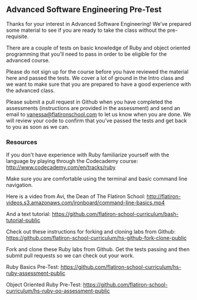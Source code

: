 ## Advanced Software Engineering Pre-Test

Thanks for your interest in Advanced Software Engineering! We’ve prepared some material to see if you are ready to take the class without the pre-requisite. 

There are a couple of tests on basic knowledge of Ruby and object oriented programming that you'll need to pass in order to be eligible for the advanced course.

Please do not sign up for the course before you have reviewed the material here and passed the tests. We cover a lot of ground in the Intro class and we want to make sure that you are prepared to have a good experience with the advanced class.

Please submit a pull request in Github when you have completed the assessments (instructions are provided in the assessment) and send an email to vanessa@flatironschool.com to let us know when you are done. We will review your code to confirm that you’ve passed the tests and get back to you as soon as we can. 

### Resources

If you don't have experience with Ruby familiarize yourself with the language by playing through the Codecademy course: http://www.codecademy.com/en/tracks/ruby

Make sure you are comfortable using the terminal and basic command line navigation. 

Here is a video from Avi, the Dean of The Flatiron School: http://flatiron-videos.s3.amazonaws.com/ironboard/command-line-basics.mp4

And a text tutorial: https://github.com/flatiron-school-curriculum/bash-tutorial-public 

Check out these instructions for forking and cloning labs from Github: https://github.com/flatiron-school-curriculum/hs-github-fork-clone-public 

Fork and clone these Ruby labs from Github. Get the tests passing and then submit pull requests so we can check out your work.

Ruby Basics Pre-Test: https://github.com/flatiron-school-curriculum/hs-ruby-assessment-public

Object Oriented Ruby Pre-Test: https://github.com/flatiron-school-curriculum/hs-ruby-oo-assessment-public 
